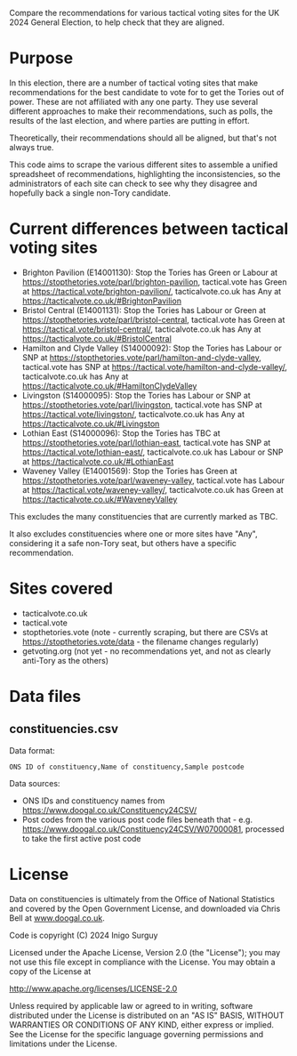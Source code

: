 Compare the recommendations for various tactical voting sites for the UK 2024 General Election, to help check that they are aligned.

# Purpose

In this election, there are a number of tactical voting sites that make recommendations for the best candidate to vote for
to get the Tories out of power. These are not affiliated with any one party. They use several different approaches to make
their recommendations, such as polls, the results of the last election, and where parties are putting in effort.

Theoretically, their recommendations should all be aligned, but that's not always true.

This code aims to scrape the various different sites to assemble a unified spreadsheet of recommendations, highlighting
the inconsistencies, so the administrators of each site can check to see why they disagree and hopefully back a
single non-Tory candidate.

# Current differences between tactical voting sites

* Brighton Pavilion (E14001130): Stop the Tories has Green or Labour at https://stopthetories.vote/parl/brighton-pavilion, tactical.vote has Green at https://tactical.vote/brighton-pavilion/, tacticalvote.co.uk has Any at https://tacticalvote.co.uk/#BrightonPavilion
* Bristol Central (E14001131): Stop the Tories has Labour or Green at https://stopthetories.vote/parl/bristol-central, tactical.vote has Green at https://tactical.vote/bristol-central/, tacticalvote.co.uk has Any at https://tacticalvote.co.uk/#BristolCentral
* Hamilton and Clyde Valley (S14000092): Stop the Tories has Labour or SNP at https://stopthetories.vote/parl/hamilton-and-clyde-valley, tactical.vote has SNP at https://tactical.vote/hamilton-and-clyde-valley/, tacticalvote.co.uk has Any at https://tacticalvote.co.uk/#HamiltonClydeValley
* Livingston (S14000095): Stop the Tories has Labour or SNP at https://stopthetories.vote/parl/livingston, tactical.vote has SNP at https://tactical.vote/livingston/, tacticalvote.co.uk has Any at https://tacticalvote.co.uk/#Livingston
* Lothian East (S14000096): Stop the Tories has TBC at https://stopthetories.vote/parl/lothian-east, tactical.vote has SNP at https://tactical.vote/lothian-east/, tacticalvote.co.uk has Labour or SNP at https://tacticalvote.co.uk/#LothianEast
* Waveney Valley (E14001569): Stop the Tories has Green at https://stopthetories.vote/parl/waveney-valley, tactical.vote has Labour at https://tactical.vote/waveney-valley/, tacticalvote.co.uk has Green at https://tacticalvote.co.uk/#WaveneyValley

This excludes the many constituencies that are currently marked as TBC.

It also excludes constituencies where one or more sites have "Any", considering it a safe non-Tory seat, but others have a specific recommendation. 

# Sites covered

- tacticalvote.co.uk
- tactical.vote
- stopthetories.vote (note - currently scraping, but there are CSVs at https://stopthetories.vote/data - the filename changes regularly)
- getvoting.org (not yet - no recommendations yet, and not as clearly anti-Tory as the others)

# Data files
## constituencies.csv

Data format: 

    ONS ID of constituency,Name of constituency,Sample postcode

Data sources:
- ONS IDs and constituency names from https://www.doogal.co.uk/Constituency24CSV/
- Post codes from the various post code files beneath that - e.g. https://www.doogal.co.uk/Constituency24CSV/W07000081,
  processed to take the first active post code

# License

Data on constituencies is ultimately from the Office of National Statistics and covered 
by the Open Government License, and downloaded via Chris Bell at www.doogal.co.uk.

Code is copyright (C) 2024 Inigo Surguy

Licensed under the Apache License, Version 2.0 (the "License");
you may not use this file except in compliance with the License.
You may obtain a copy of the License at

   http://www.apache.org/licenses/LICENSE-2.0

Unless required by applicable law or agreed to in writing, software
distributed under the License is distributed on an "AS IS" BASIS,
WITHOUT WARRANTIES OR CONDITIONS OF ANY KIND, either express or implied.
See the License for the specific language governing permissions and
limitations under the License.